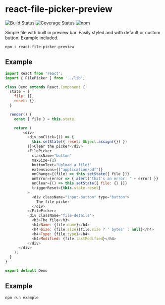 # react-file-picker-preview

[![Build Status](https://api.travis-ci.org/lucasamos/react-file-picker-preview.svg?branch=master)](https://travis-ci.org/LucasAmos/react-file-picker-preview)
[![Coverage Status](https://coveralls.io/repos/github/LucasAmos/react-file-picker-preview/badge.svg?branch=master)](https://coveralls.io/github/LucasAmos/react-file-picker-preview?branch=master)
[![npm](https://img.shields.io/npm/v/react-file-picker-preview)](https://www.npmjs.com/package/react-file-picker-preview)

Simple file with built in preview bar. Easily styled and with default or custom button. Example included.

`npm i react-file-picker-preview`


## Example
```js
import React from 'react';
import { FilePicker } from '../lib';

class Demo extends React.Component {
  state = {
    file: {},
    reset: {},
  }

  render() {
    const { file } = this.state;

    return (
        <div>
          <div onClick={() => {
            this.setState({ reset: Object.assign({}) })
          }}>Clear the picker</div>
          <FilePicker
            className="button"
            maxSize={2}
            buttonText="Upload a file!"
            extensions={["application/pdf"]}
            onChange={(file) => this.setState({ file })}
            onError={error => { alert("that's an error: " + error) }}
            onClear={() => this.setState({ file: {} })}
            triggerReset={this.state.reset}
          >
            <div className="input-button" type="button">
              The file picker
            </div>
          </FilePicker>
          <div className="file-details">
            <h3>The file</h3>
            <h4>Name: {file.name}</h4>
            <h4>Size: {file.size}{file.size ? ' bytes' : null}</h4>
            <h4>Type: {file.type}</h4>
            <h4>Modified: {file.lastModified}</h4>
          </div>
      </div>
    );
  }
}

export default Demo


```

## Example

```
npm run example
```
